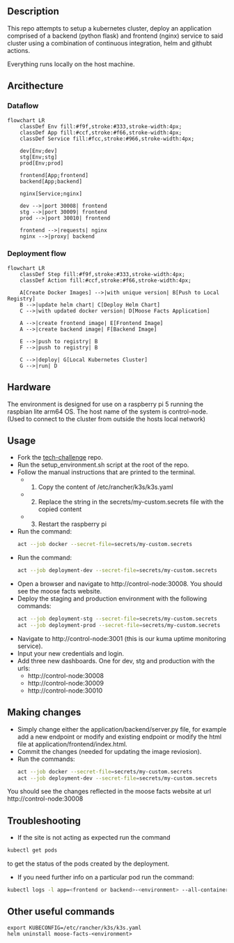 ## Description
This repo attempts to setup a kubernetes cluster, deploy an application comprised of a backend (python flask) and frontend (nginx) service to said cluster using a combination of continuous integration, helm and githubt actions.

Everything runs locally on the host machine.

## Arcithecture
### Dataflow
``` mermaid
flowchart LR
    classDef Env fill:#f9f,stroke:#333,stroke-width:4px;
    classDef App fill:#ccf,stroke:#f66,stroke-width:4px;
    classDef Service fill:#fcc,stroke:#966,stroke-width:4px;

    dev[Env;dev]
    stg[Env;stg]
    prod[Env;prod]

    frontend[App;frontend]
    backend[App;backend]

    nginx[Service;nginx]

    dev -->|port 30008| frontend
    stg -->|port 30009| frontend
    prod -->|port 30010| frontend

    frontend -->|requests| nginx
    nginx -->|proxy| backend
```

### Deployment flow
``` mermaid
flowchart LR
    classDef Step fill:#f9f,stroke:#333,stroke-width:4px;
    classDef Action fill:#ccf,stroke:#f66,stroke-width:4px;

    A[Create Docker Images] -->|with unique version| B[Push to Local Registry]
    B -->|update helm chart| C[Deploy Helm Chart]
    C -->|with updated docker version| D[Moose Facts Application]

    A -->|create frontend image| E[Frontend Image]
    A -->|create backend image| F[Backend Image]

    E -->|push to registry| B
    F -->|push to registry| B

    C -->|deploy| G[Local Kubernetes Cluster]
    G -->|run| D
```

## Hardware
The environment is designed for use on a raspberry pi 5 running the raspbian lite arm64 OS.
The host name of the system is control-node. (Used to connect to the cluster from outside the hosts local network)

## Usage
- Fork the [tech-challenge](https://github.com/peader/tech-challenge) repo.
- Run the setup_environment.sh script at the root of the repo.
- Follow the manual instructions that are printed to the terminal.
    - 1. Copy the content of /etc/rancher/k3s/k3s.yaml
    - 2. Replace the <your-kube-config> string in the secrets/my-custom.secrets file with the copied content
    - 3. Restart the raspberry pi
- Run the command:
    ``` bash
    act --job docker --secret-file=secrets/my-custom.secrets
    ```
- Run the command:
    ``` bash
    act --job deployment-dev --secret-file=secrets/my-custom.secrets
    ```
- Open a browser and navigate to http://control-node:30008. You should see the moose facts website.
- Deploy the staging and production environment with the following commands:
    ``` bash
    act --job deployment-stg --secret-file=secrets/my-custom.secrets
    act --job deployment-prod --secret-file=secrets/my-custom.secrets
    ```
- Navigate to http://control-node:3001 (this is our kuma uptime monitoring service).
- Input your new credentials and login.
- Add three new dashboards. One for dev, stg and production with the urls:
    - http://control-node:30008
    - http://control-node:30009
    - http://control-node:30010

## Making changes
- Simply change either the application/backend/server.py file, for example add a new endpoint or modify and existing endpoint or modify the html file at application/frontend/index.html.
- Commit the changes (needed for updating the image reviosion).
- Run the commands:
    ``` bash
    act --job docker --secret-file=secrets/my-custom.secrets
    act --job deployment-dev --secret-file=secrets/my-custom.secrets
    ```
You should see the changes reflected in the moose facts website at url http://control-node:30008

## Troubleshooting
- If the site is not acting as expected run the command
``` bash
kubectl get pods
```
to get the status of the pods created by the deployment.
- If you need further info on a particular pod run the command:
``` bash
kubectl logs -l app=<frontend or backend>-<environment> --all-containers=true
```

## Other useful commands
```
export KUBECONFIG=/etc/rancher/k3s/k3s.yaml
helm uninstall moose-facts-<environment>
```




